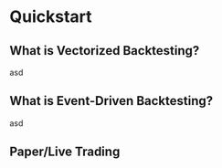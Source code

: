 # Quickstart

## What is Vectorized Backtesting?
asd


## What is Event-Driven Backtesting?
asd


## Paper/Live Trading


```{tableofcontents}
```